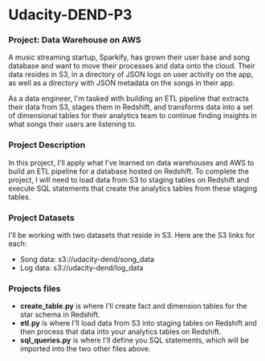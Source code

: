 # Udacity-DEND-P3

### Project: Data Warehouse on AWS
A music streaming startup, Sparkify, has grown their user base and song database and want to move their processes and data onto the cloud. 
Their data resides in S3, in a directory of JSON logs on user activity on the app, as well as a directory with JSON metadata on the songs in their app.

As a data engineer, I'm tasked with building an ETL pipeline that extracts their data from S3, stages them in Redshift, 
and transforms data into a set of dimensional tables for their analytics team to continue finding insights in what songs their users are listening to.

### Project Description
In this project, I'll apply what I've learned on data warehouses and AWS to build an ETL pipeline for a database hosted on Redshift. 
To complete the project, I will need to load data from S3 to staging tables on Redshift and execute SQL statements that create the analytics tables from these staging tables.

### Project Datasets
I'll be working with two datasets that reside in S3. Here are the S3 links for each:

- Song data: s3://udacity-dend/song_data
- Log data: s3://udacity-dend/log_data

### Projects files

- **create_table.py** is where I'll create fact and dimension tables for the star schema in Redshift.
- **etl.py** is where I'll load data from S3 into staging tables on Redshift and then process that data into your analytics tables on Redshift.
- **sql_queries.py** is where I'll define you SQL statements, which will be imported into the two other files above.
